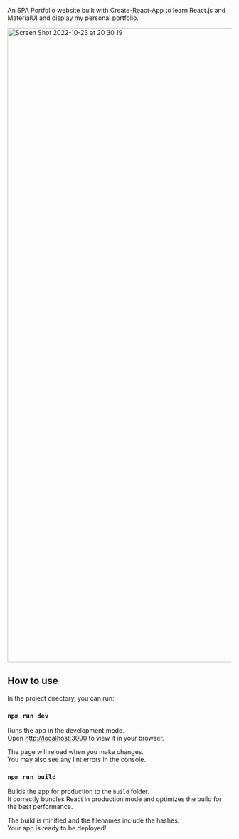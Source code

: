 An SPA Portfolio website built with Create-React-App to learn React.js and MaterialUI and display my personal portfolio.

<img width="1423" alt="Screen Shot 2022-10-23 at 20 30 19" src="https://user-images.githubusercontent.com/76161172/197389623-3c73d9ff-ba39-4dfc-b40a-fd625831b0ca.png">

## How to use

In the project directory, you can run:

### `npm run dev`

Runs the app in the development mode.\
Open [http://localhost:3000](http://localhost:3000) to view it in your browser.

The page will reload when you make changes.\
You may also see any lint errors in the console.

### `npm run build`

Builds the app for production to the `build` folder.\
It correctly bundles React in production mode and optimizes the build for the best performance.

The build is minified and the filenames include the hashes.\
Your app is ready to be deployed!

